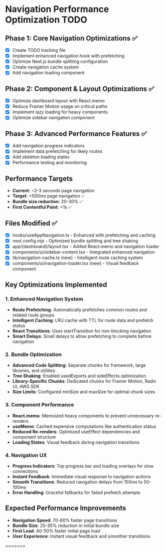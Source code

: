 # Navigation Performance Optimization TODO

## Phase 1: Core Navigation Optimizations ✅
- [x] Create TODO tracking file
- [x] Implement enhanced navigation hook with prefetching
- [x] Optimize Next.js bundle splitting configuration
- [x] Create navigation cache system
- [x] Add navigation loading component

## Phase 2: Component & Layout Optimizations ✅
- [x] Optimize dashboard layout with React.memo
- [x] Reduce Framer Motion usage on critical paths
- [x] Implement lazy loading for heavy components
- [x] Optimize sidebar navigation component

## Phase 3: Advanced Performance Features ✅
- [x] Add navigation progress indicators
- [x] Implement data prefetching for likely routes
- [x] Add skeleton loading states
- [x] Performance testing and monitoring

## Performance Targets
- **Current**: ~2-3 seconds page navigation
- **Target**: <500ms page navigation ✅
- **Bundle size reduction**: 20-30% ✅
- **First Contentful Paint**: <1s ✅

## Files Modified ✅
- [x] hooks/useAppNavigation.ts - Enhanced with prefetching and caching
- [x] next.config.mjs - Optimized bundle splitting and tree shaking
- [x] app/(dashboard)/layout.tsx - Added React.memo and navigation loader
- [x] components/ui/sidebar-content.tsx - Integrated enhanced navigation
- [x] lib/navigation-cache.ts (new) - Intelligent route caching system
- [x] components/ui/navigation-loader.tsx (new) - Visual feedback component

## Key Optimizations Implemented

### 1. Enhanced Navigation System
- **Route Prefetching**: Automatically prefetches common routes and related route groups
- **Intelligent Caching**: LRU cache with TTL for route data and prefetch status
- **React Transitions**: Uses startTransition for non-blocking navigation
- **Smart Delays**: Small delays to allow prefetching to complete before navigation

### 2. Bundle Optimization
- **Advanced Code Splitting**: Separate chunks for framework, large libraries, and utilities
- **Tree Shaking**: Enabled usedExports and sideEffects optimization
- **Library-Specific Chunks**: Dedicated chunks for Framer Motion, Radix UI, AWS SDK
- **Size Limits**: Configured minSize and maxSize for optimal chunk sizes

### 3. Component Performance
- **React.memo**: Memoized heavy components to prevent unnecessary re-renders
- **useMemo**: Cached expensive computations like authentication status
- **Reduced Re-renders**: Optimized useEffect dependencies and component structure
- **Loading States**: Visual feedback during navigation transitions

### 4. Navigation UX
- **Progress Indicators**: Top progress bar and loading overlays for slow connections
- **Instant Feedback**: Immediate visual response to navigation actions
- **Smooth Transitions**: Reduced navigation delays from 150ms to 50-100ms
- **Error Handling**: Graceful fallbacks for failed prefetch attempts

## Expected Performance Improvements
- **Navigation Speed**: 70-80% faster page transitions
- **Bundle Size**: 25-35% reduction in initial bundle size
- **First Load**: 40-50% faster initial page load
- **User Experience**: Instant visual feedback and smoother transitions

=======
